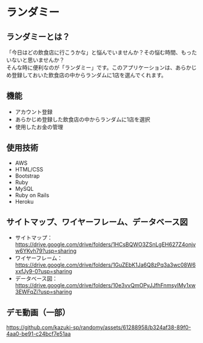 # ランダミー
## ランダミーとは？
「今日はどの飲食店に行こうかな」と悩んでいませんか？その悩む時間、もったいないと思いませんか？  
そんな時に便利なのが「ランダミー」です。このアプリケーションは、あらかじめ登録しておいた飲食店の中からランダムに1店を選んでくれます。

## 機能
* アカウント登録
* あらかじめ登録した飲食店の中からランダムに1店を選択
* 使用したお金の管理

## 使用技術
* AWS
* HTML/CSS
* Bootstrap
* Ruby
* MySQL
* Ruby on Rails
* Heroku

## サイトマップ、ワイヤーフレーム、データベース図
* サイトマップ：https://drive.google.com/drive/folders/1HCsBQWO3ZSnLgEH627Z4onjvw6YKvh79?usp=sharing
* ワイヤーフレーム：https://drive.google.com/drive/folders/1GuZEbK1Ja6Q8zPq3a3wc08W6xxfJy9-0?usp=sharing
* データベース図：https://drive.google.com/drive/folders/10e3vvQmOPyJJfhFnmsylMy1xw3EWFqZi?usp=sharing

## デモ動画（一部）
https://github.com/kazuki-sp/randomy/assets/61288958/b324af38-89f0-4aa0-be91-c24bcf7e51aa

